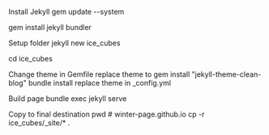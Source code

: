 
Install  Jekyll
gem update --system

gem install jekyll bundler

Setup folder
jekyll new ice_cubes

cd ice_cubes

Change theme
in Gemfile replace theme to gem install "jekyll-theme-clean-blog"
bundle install
replace theme in _config.yml

Build page
bundle exec jekyll  serve

Copy to final destination
pwd # winter-page.github.io
cp -r ice_cubes/_site/* .
